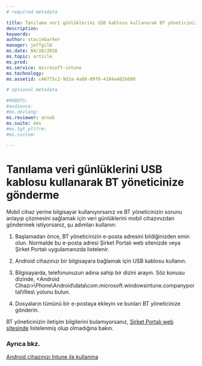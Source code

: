 ```yaml
---
# required metadata

title: Tanılama veri günlüklerini USB kablosu kullanarak BT yöneticinize gönderme | Microsoft Intune
description:
keywords:
author: staciebarker
manager: jeffgilb
ms.date: 04/28/2016
ms.topic: article
ms.prod:
ms.service: microsoft-intune
ms.technology:
ms.assetid: c46775c2-9d2a-4a88-89f0-4104a462b898

# optional metadata

#ROBOTS:
#audience:
#ms.devlang:
ms.reviewer: arnab
ms.suite: ems
#ms.tgt_pltfrm:
#ms.custom:

---
```



# Tanılama veri günlüklerini USB kablosu kullanarak BT yöneticinize gönderme

Mobil cihaz yerine bilgisayar kullanıyorsanız ve BT yöneticinizin sorunu anlayıp çözmesini sağlamak için veri günlüklerini mobil cihazınızdan göndermek istiyorsanız, şu adımları kullanın:

1.  Başlamadan önce, BT yöneticinizin e-posta adresini bildiğinizden emin olun. Normalde bu e-posta adresi Şirket Portalı web sitenizde veya Şirket Portalı uygulamanızda listelenir.

2.  Android cihazınızı bir bilgisayara bağlamak için USB kablosu kullanın.

3.  Bilgisayarda, telefonunuzun adına sahip bir dizini arayın. Söz konusu dizinde, &lt;Android Cihazı&gt;\Phone\Android\data\com.microsoft.windowsintune.companyportal\files\ yolunu bulun\.

4.  Dosyaların tümünü bir e-postaya ekleyin ve bunları BT yöneticinize gönderin.

BT yöneticinizin iletişim bilgilerini bulamıyorsanız, [Şirket Portalı web sitesinde](http://portal.manage.microsoft.com) listelenmiş olup olmadığına bakın.

### Ayrıca bkz.
[Android cihazınızı Intune ile kullanma](using-your-android-device-with-intune.md)

<!--HONumber=Jun16_HO1-->


